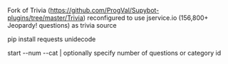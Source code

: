 Fork of Trivia (https://github.com/ProgVal/Supybot-plugins/tree/master/Trivia) reconfigured to use jservice.io (156,800+ Jeopardy! questions) as trivia source

pip install requests unidecode

start --num <int> --cat <int> | optionally specify number of questions or category id
